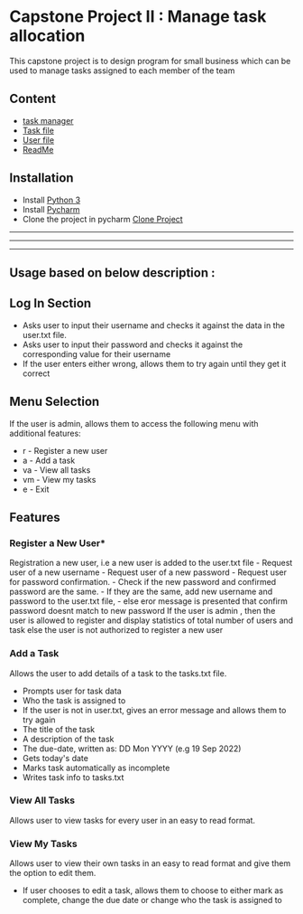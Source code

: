 # Capstone Project II : Manage task allocation 
This capstone project is to design program for small business which can be used to manage 
tasks assigned to each member of the team
## Content
- [task manager](https://github.com/MukundPatel13/finalCapstone/blob/master/CapstoneProject2/task_manager.py)
- [Task file](https://github.com/MukundPatel13/finalCapstone/blob/master/CapstoneProject2/tasks.txt)
- [User file](https://github.com/MukundPatel13/finalCapstone/blob/master/CapstoneProject2/user.txt)
- [ReadMe](https://github.com/MukundPatel13/finalCapstone/blob/master/CapstoneProject2/README.md)

## Installation
- Install [Python 3](https://www.python.org/downloads/)
- Install [Pycharm ](https://www.jetbrains.com/help/pycharm/installation-guide.html)
- Clone the project in pycharm [Clone Project ](https://github.com/MukundPatel13/finalCapstone.git)
--------------------------------------------------------------------------------------------------------------------------------------
**************************************************************************************************************************************
--------------------------------------------------------------------------------------------------------------------------------------
## Usage based on below description : 

## Log In Section
- Asks user to input their username and checks it against the data in the user.txt file.
- Asks user to input their password and checks it against the corresponding value for their username
- If the user enters either wrong, allows them to try again until they get it correct

## Menu Selection
If the user is admin, allows them to access the following menu with additional features:
- r -  Register a new user
- a -  Add a task
- va - View all tasks
- vm - View my tasks
- e -  Exit


## Features
### Register a New User*
Registration a new user, i.e  a new user is added to the user.txt file
            - Request user  of a new username
            - Request user  of a new password
            - Request user for  password confirmation.
            - Check if the new password and confirmed password are the same.
            - If they are the same, add new username and password to the user.txt file,
            - else eror message is presented that confirm password doesnt match to new password
If the user is admin , then the user is allowed to register and display statistics of total number of users and task 
else the user is not authorized to register a new user 

### Add a Task
Allows the user to add details of a task to the tasks.txt file.
  - Prompts user for task data
  - Who the task is assigned to
  - If the user is not in user.txt, gives an error message and allows them to try again
  - The title of the task
  - A description of the task
  - The due-date, written as: DD Mon YYYY (e.g 19 Sep 2022)
  - Gets today's date
  - Marks task automatically as incomplete
  - Writes task info to tasks.txt

### View All Tasks
Allows user to view tasks for every user in an easy to read format.

### View My Tasks
Allows user to view their own tasks in an easy to read format and give them the option to edit them.
- If user chooses to edit a task, allows them to choose to either mark as complete, change the due date or change who the task is assigned to

